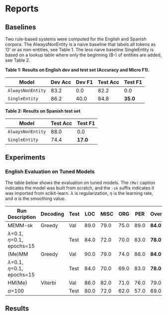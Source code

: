 # Reports

## Baselines
Two rule-based systems were computed for the English and Spanish corpora. The
AlwaysNonEntity is a naive baseline that labels all tokens as ’O’ or as non-entities, see
Table 1. The less naive baseline SingleEntity is based on a lookup table where only the
beginning (B-) of entities are added, see Table 2.


**Table 1: Results on English dev and test set (Accuracy and Micro F1).**

| Model               | Dev Acc | Dev F1 | Test Acc | Test F1 |
|---------------------|---------|--------|----------|---------|
| `AlwaysNonEntity`   | 83.2    | 0.0    | 82.2     | 0.0     |
| `SingleEntity`      | 86.2    | 40.0   | 84.8     | **35.0** |

**Table 2: Results on Spanish test set**

| Model               | Test Acc | Test F1 |
|---------------------|----------|---------|
| `AlwaysNonEntity`   | 88.0     | 0.0     |
| `SingleEntity`      | 74.4     | **17.0** |

## Experiments

### English Evaluation on Tuned Models

The table below shows the evaluation on tuned models. The `(Me)` caption indicates the model was built from scratch, and the `-sk` suffix indicates it was imported from scikit-learn. $\lambda$ is regularization, $\eta$ is the learning rate, and $\alpha$ is the smoothing value.

| Run Description         | Decoding | Test | LOC  | MISC | ORG  | PER  | Overall |
|-------------------------|----------|------|------|------|------|------|---------|
| MEMM-sk  | Greedy  | Val  | 89.0 | 79.0 | 75.0 | 89.0 | **84.0** |
| $\lambda$=0.1, $\eta$=0.1, epochs=15  |          | Test | 84.0 | 72.0 | 70.0 | 83.0 | **78.0** |
| (Me)MM | Greedy  | Val  | 90.0 | 79.0 | 74.0 | 88.0 | **84.0** |
|  $\lambda$=0.1, $\eta$=0.1, epochs=15 |          | Test | 84.0 | 70.0 | 69.0 | 83.0 | **78.0** |
| HM(Me)       | Viterbi | Val  | 86.0 | 82.0 | 71.0 | 76.0 | 79.0   |
|  $\alpha$=100   |          | Test | 80.0 | 72.0 | 62.0 | 57.0 | 69.0   |



## Results
